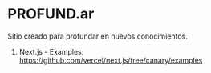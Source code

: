# PROFUND.ar

Sitio creado para profundar en nuevos conocimientos.

1. Next.js - Examples: https://github.com/vercel/next.js/tree/canary/examples